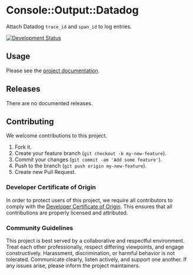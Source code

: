 # Console::Output::Datadog

Attach Datadog `trace_id` and `span_id` to log entries.

[![Development Status](https://github.com/socketry/console-output-datadog/workflows/Test/badge.svg)](https://github.com/socketry/console-output-datadog/actions?workflow=Test)

## Usage

Please see the [project documentation](https://socketry.github.io/console-output-datadog).

## Releases

There are no documented releases.

## Contributing

We welcome contributions to this project.

1.  Fork it.
2.  Create your feature branch (`git checkout -b my-new-feature`).
3.  Commit your changes (`git commit -am 'Add some feature'`).
4.  Push to the branch (`git push origin my-new-feature`).
5.  Create new Pull Request.

### Developer Certificate of Origin

In order to protect users of this project, we require all contributors to comply with the [Developer Certificate of Origin](https://developercertificate.org/). This ensures that all contributions are properly licensed and attributed.

### Community Guidelines

This project is best served by a collaborative and respectful environment. Treat each other professionally, respect differing viewpoints, and engage constructively. Harassment, discrimination, or harmful behavior is not tolerated. Communicate clearly, listen actively, and support one another. If any issues arise, please inform the project maintainers.
